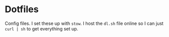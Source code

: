 # Dotfiles

Config files. I set these up with `stow`. I host the `dl.sh` file online
so I can just `curl | sh` to get everything set up.

